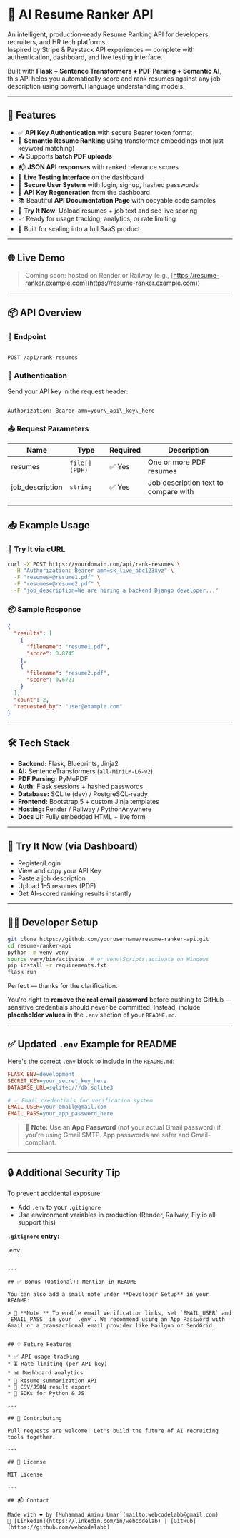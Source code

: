 # 🧠 AI Resume Ranker API

An intelligent, production-ready Resume Ranking API for developers, recruiters, and HR tech platforms.  
Inspired by Stripe & Paystack API experiences — complete with authentication, dashboard, and live testing interface.

Built with **Flask + Sentence Transformers + PDF Parsing + Semantic AI**, this API helps you automatically score and rank resumes against any job description using powerful language understanding models.

---

## 🚀 Features

- ✅ **API Key Authentication** with secure Bearer token format
- 🧾 **Semantic Resume Ranking** using transformer embeddings (not just keyword matching)
- 📤 Supports **batch PDF uploads**
- 📬 **JSON API responses** with ranked relevance scores
- 🧪 **Live Testing Interface** on the dashboard
- 🔐 **Secure User System** with login, signup, hashed passwords
- 🔁 **API Key Regeneration** from the dashboard
- 📚 Beautiful **API Documentation Page** with copyable code samples
- 🧰 **Try It Now**: Upload resumes + job text and see live scoring
- 📈 Ready for usage tracking, analytics, or rate limiting
- 💼 Built for scaling into a full SaaS product

---

## 🌐 Live Demo

> Coming soon: hosted on Render or Railway (e.g., [https://resume-ranker.example.com](https://resume-ranker.example.com))

---

## 📦 API Overview

### 🔗 Endpoint

```

POST /api/rank-resumes

```

### 🔐 Authentication

Send your API key in the request header:

```

Authorization: Bearer amn=your\_api\_key\_here

````

### 📤 Request Parameters

| Name            | Type             | Required | Description                          |
|-----------------|------------------|----------|--------------------------------------|
| resumes         | `file[] (PDF)`   | ✅ Yes   | One or more PDF resumes              |
| job_description | `string`         | ✅ Yes   | Job description text to compare with |

---

## 📥 Example Usage

### 🧪 Try It via cURL

```bash
curl -X POST https://yourdomain.com/api/rank-resumes \
  -H "Authorization: Bearer amn=sk_live_abc123xyz" \
  -F "resumes=@resume1.pdf" \
  -F "resumes=@resume2.pdf" \
  -F "job_description=We are hiring a backend Django developer..."
````

### 📦 Sample Response

```json
{
  "results": [
    {
      "filename": "resume1.pdf",
      "score": 0.8745
    },
    {
      "filename": "resume2.pdf",
      "score": 0.6721
    }
  ],
  "count": 2,
  "requested_by": "user@example.com"
}
```

---

## 🛠 Tech Stack

* **Backend:** Flask, Blueprints, Jinja2
* **AI:** SentenceTransformers (`all-MiniLM-L6-v2`)
* **PDF Parsing:** PyMuPDF
* **Auth:** Flask sessions + hashed passwords
* **Database:** SQLite (dev) / PostgreSQL-ready
* **Frontend:** Bootstrap 5 + custom Jinja templates
* **Hosting:** Render / Railway / PythonAnywhere
* **Docs UI:** Fully embedded HTML + live form

---

## 🧪 Try It Now (via Dashboard)

* Register/Login
* View and copy your API Key
* Paste a job description
* Upload 1–5 resumes (PDF)
* Get AI-scored ranking results instantly

---

## 🧑‍💻 Developer Setup

```bash
git clone https://github.com/yourusername/resume-ranker-api.git
cd resume-ranker-api
python -m venv venv
source venv/bin/activate  # or venv\Scripts\activate on Windows
pip install -r requirements.txt
flask run
```

Perfect — thanks for the clarification.

You're right to **remove the real email password** before pushing to GitHub — sensitive credentials should never be committed. Instead, include **placeholder values** in the `.env` section of your `README.md`.

---

## ✅ Updated `.env` Example for README

Here's the correct `.env` block to include in the `README.md`:

```ini
FLASK_ENV=development
SECRET_KEY=your_secret_key_here
DATABASE_URL=sqlite:///db.sqlite3

# ✅ Email credentials for verification system
EMAIL_USER=your_email@gmail.com
EMAIL_PASS=your_app_password_here
```

> 📌 **Note:** Use an **App Password** (not your actual Gmail password) if you're using Gmail SMTP. App passwords are safer and Gmail-compliant.

---

## 🔒 Additional Security Tip

To prevent accidental exposure:

* Add `.env` to your `.gitignore`
* Use environment variables in production (Render, Railway, Fly.io all support this)

**`.gitignore` entry:**

.env
```

---

## ✅ Bonus (Optional): Mention in README

You can also add a small note under **Developer Setup** in your README:

> 📧 **Note:** To enable email verification links, set `EMAIL_USER` and `EMAIL_PASS` in your `.env`. We recommend using an App Password with Gmail or a transactional email provider like Mailgun or SendGrid.


## 💡 Future Features

* ✅ API usage tracking
* ⏳ Rate limiting (per API key)
* 📊 Dashboard analytics
* 🧠 Resume summarization API
* 📁 CSV/JSON result export
* 🧩 SDKs for Python & JS

---

## 🤝 Contributing

Pull requests are welcome! Let's build the future of AI recruiting tools together.

---

## 📜 License

MIT License

---

## 📬 Contact

Made with ❤️ by [Muhammad Aminu Umar](mailto:webcodelabb@gmail.com)
🔗 [LinkedIn](https://linkedin.com/in/webcodelab) | [GitHub](https://github.com/webcodelabb)

